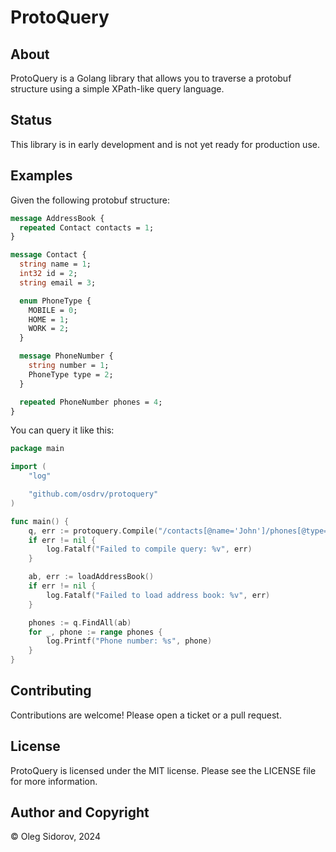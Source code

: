 # ProtoQuery

## About

ProtoQuery is a Golang library that allows you to traverse a protobuf structure using a simple XPath-like query language.

## Status

This library is in early development and is not yet ready for production use.

## Examples

Given the following protobuf structure:

```protobuf
message AddressBook {
  repeated Contact contacts = 1;
}

message Contact {
  string name = 1;
  int32 id = 2;
  string email = 3;

  enum PhoneType {
    MOBILE = 0;
    HOME = 1;
    WORK = 2;
  }

  message PhoneNumber {
    string number = 1;
    PhoneType type = 2;
  }

  repeated PhoneNumber phones = 4;
}
```

You can query it like this:

```go
package main

import (
	"log"

	"github.com/osdrv/protoquery"
)

func main() {
	q, err := protoquery.Compile("/contacts[@name='John']/phones[@type='WORK']/number")
	if err != nil {
		log.Fatalf("Failed to compile query: %v", err)
	}

	ab, err := loadAddressBook()
	if err != nil {
		log.Fatalf("Failed to load address book: %v", err)
	}

	phones := q.FindAll(ab)
	for _, phone := range phones {
		log.Printf("Phone number: %s", phone)
	}
}

```

## Contributing

Contributions are welcome! Please open a ticket or a pull request.

## License

ProtoQuery is licensed under the MIT license. Please see the LICENSE file for more information.

## Author and Copyright

© Oleg Sidorov, 2024
